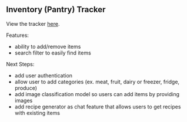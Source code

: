 ## Inventory (Pantry) Tracker
View the tracker [here](https://inventory-tracker-ruby-nu.vercel.app/).

Features:
- ability to add/remove items
- search filter to easily find items

Next Steps:
- add user authentication
- allow user to add categories (ex. meat, fruit, dairy or freezer, fridge, produce)
- add image classification model so users can add items by providing images
- add recipe generator as chat feature that allows users to get recipes with existing items 
